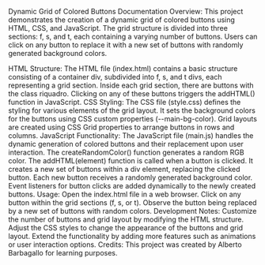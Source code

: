 Dynamic Grid of Colored Buttons Documentation
Overview:
This project demonstrates the creation of a dynamic grid of colored buttons using HTML, CSS, and JavaScript. The grid structure is divided into three sections: f, s, and t, each containing a varying number of buttons. Users can click on any button to replace it with a new set of buttons with randomly generated background colors.

HTML Structure:
The HTML file (index.html) contains a basic structure consisting of a container div, subdivided into f, s, and t divs, each representing a grid section.
Inside each grid section, there are buttons with the class riquadro. Clicking on any of these buttons triggers the addHTML() function in JavaScript.
CSS Styling:
The CSS file (style.css) defines the styling for various elements of the grid layout.
It sets the background colors for the buttons using CSS custom properties (--main-bg-color).
Grid layouts are created using CSS Grid properties to arrange buttons in rows and columns.
JavaScript Functionality:
The JavaScript file (main.js) handles the dynamic generation of colored buttons and their replacement upon user interaction.
The createRandomColor() function generates a random RGB color.
The addHTML(element) function is called when a button is clicked.
It creates a new set of buttons within a div element, replacing the clicked button.
Each new button receives a randomly generated background color.
Event listeners for button clicks are added dynamically to the newly created buttons.
Usage:
Open the index.html file in a web browser.
Click on any button within the grid sections (f, s, or t).
Observe the button being replaced by a new set of buttons with random colors.
Development Notes:
Customize the number of buttons and grid layout by modifying the HTML structure.
Adjust the CSS styles to change the appearance of the buttons and grid layout.
Extend the functionality by adding more features such as animations or user interaction options.
Credits:
This project was created by Alberto Barbagallo for learning purposes.

